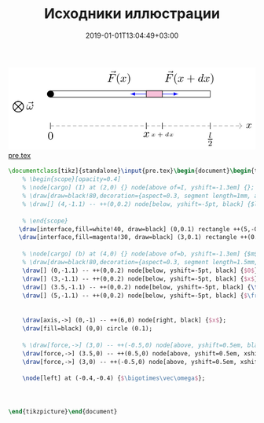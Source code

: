 ﻿---
title: "Исходники иллюстрации"
type: "notpost"
date:  2019-01-01T13:04:49+03:00
---
<a class="imag2" href="/cook/gallery/tikzpicture_c17855bbe947135a730a6ad741a5ec11.tex"><img src="/cook/gallery/tikzpicture_c17855bbe947135a730a6ad741a5ec11.pdf.jpg" alt=""></a>
<a href="/cook/gallery/pre">pre.tex</a>
```tex
\documentclass[tikz]{standalone}\input{pre.tex}\begin{document}\begin{tikzpicture}
    % \begin{scope}[opacity=0.4]
    % \node[cargo] (I) at (2,0) {} node[above of=I, yshift=-1.3em] {};
    % \draw[draw=black!80,decoration={aspect=0.3, segment length=1mm, amplitude=2mm,coil},decorate] (0,0) -- node[above, black, pos=0.5, yshift=1em] {} (I); 
    % \draw[] (4,-1.1) -- ++(0,0.2) node[below, yshift=-5pt, black] {$l$};
        
    % \end{scope}
   \draw[interface,fill=white!40, draw=black] (0,0.1) rectangle ++(5,-0.2);
   \draw[interface,fill=magenta!30, draw=black] (3,0.1) rectangle ++(0.5,-0.2);

    % \node[cargo] (b) at (4,0) {} node[above of=b, yshift=-1.3em] {$m$};
    % \draw[draw=black!80,decoration={aspect=0.3, segment length=1.5mm, amplitude=2mm,coil},decorate] (0,0) -- node[above, black, pos=0.5, yshift=1em] {$k$} (b); 
    \draw[] (0,-1.1) -- ++(0,0.2) node[below, yshift=-5pt, black] {$0$};
    \draw[] (3,-1.1) -- ++(0,0.2) node[below, yshift=-5pt, black] {$x$};
    \draw[] (3.5,-1.1) -- ++(0,0.2) node[below, yshift=-5pt, black] {\tiny$x+dx$};
    \draw[] (5,-1.1) -- ++(0,0.2) node[below, yshift=-5pt, black] {$\frac{l}2$};


    \draw[axis,->] (0,-1) -- ++(6,0) node[right, black] {$x$};
    \draw[fill=black] (0,0) circle (0.1);

    % \draw[force,->] (3,0) -- ++(-0.5,0) node[above, yshift=0.5em, black] {$\vec{f}_e$};
    \draw[force,->] (3.5,0) -- ++(0.5,0) node[above, yshift=0.5em, xshift=1em, black] {$\vec{F}(x+dx)$};
    \draw[force,->] (3,0) -- ++(-0.5,0) node[above, yshift=0.5em, xshift=-1em, black] {$\vec{F}(x)$};

    \node[left] at (-0.4,-0.4) {$\bigotimes\vec\omega$}; 



\end{tikzpicture}\end{document}
```